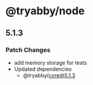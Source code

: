 # @tryabby/node

## 5.1.3

### Patch Changes

- add memory storage for tests
- Updated dependencies
  - @tryabby/core@5.1.3
